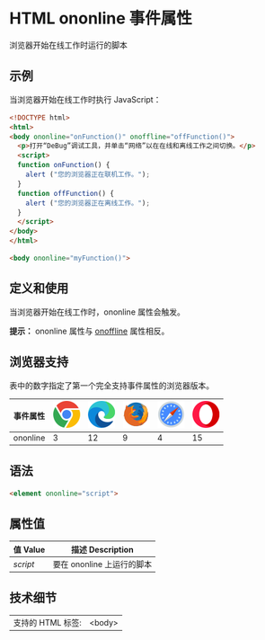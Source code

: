 HTML ononline 事件属性
===

浏览器开始在线工作时运行的脚本

## 示例

当浏览器开始在线工作时执行 JavaScript：

```html idoc:preview:iframe
<!DOCTYPE html>
<html>
<body ononline="onFunction()" onoffline="offFunction()">
  <p>打开“DeBug”调试工具，并单击“网络”以在在线和离线工作之间切换。</p>
  <script>
  function onFunction() {
    alert ("您的浏览器正在联机工作。");
  }
  function offFunction() {
    alert ("您的浏览器正在离线工作。");
  }
  </script>
</body>
</html>
```

```html
<body ononline="myFunction()">
```

## 定义和使用

当浏览器开始在线工作时，ononline 属性会触发。

**提示：** ononline 属性与 [onoffline](./onoffline.md) 属性相反。

## 浏览器支持

表中的数字指定了第一个完全支持事件属性的浏览器版本。

| 事件属性 | ![chrome][1] | ![edge][2] | ![firefox][3] | ![safari][4] | ![opera][5] |
| --- | --- | --- | --- | --- | --- |
| ononline | 3 | 12 | 9 | 4 | 15 |
<!--rehype:style=width: 100%; display: inline-table;-->

## 语法

```html
<element ononline="script">
```

## 属性值

| 值 Value | 描述 Description |
| --- | --- |
| *script* | 要在 ononline 上运行的脚本 |
<!--rehype:style=width: 100%; display: inline-table;-->

## 技术细节

|   |   |
| ---- | ---- |
| 支持的 HTML 标签: | \<body> |
<!--rehype:style=width: 100%; display: inline-table;-->


[1]: ../assets/chrome.svg
[2]: ../assets/edge.svg
[3]: ../assets/firefox.svg
[4]: ../assets/safari.svg
[5]: ../assets/opera.svg


